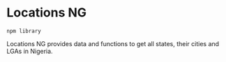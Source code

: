 # Locations NG
`npm library`

Locations NG provides data and functions to get all states, their cities and LGAs in Nigeria.
